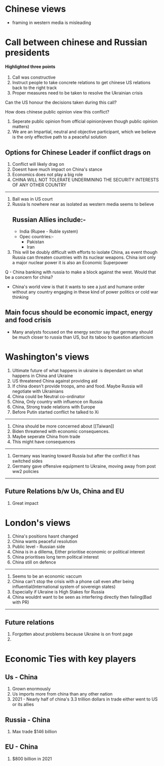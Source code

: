 # Chinese views
- framing in western media is misleading

# Call between chinese and Russian presidents

#### Highlighted three points
1. Call was constructive
2. Instruct people to take concrete relations to get chinese US relations back to the right track
3. Proper measures need to be taken to resolve the Ukrainian crisis

Can the US honour the decisions taken during this call?

How does chinese public opinion view this conflict?
1. Seperate public opinion from official opinion(even though public opinion matters)
2. We are an Impartial, neutral and objective participant, which we believe is the only effective path to a peaceful solution


## Options for Chinese Leader if conflict drags on
1.  Conflict will likely drag on
2. Doesnt have much impact on China's stance
3. Economics does not play a big role
4. CHINA WILL NOT TOLERATE UNDERMINING THE SECURITY INTERESTS OF ANY OTHER COUNTRY
--- 
1. Ball was in US court
2. Russia Is nowhere near as isolated as western media seems to believe
	## Russian Allies include:-
	- India (Rupee - Ruble system)
	- Opec countries:-
		- Pakistan 
		- Iran
3. This will be doubly difficult with efforts to isolate China, as event though Russia can threaten countries with its nuclear weapons. China isnt only a major nuclear power it is also an Economic Superpower

Q - China banking with russia to make a block against the west. Would that be a concern for china?
- China's world view is that it wants to see a just and humane order without any country engaging in these kind of power politics or cold war thinking


## Main focus should be economic impact, energy and food crisis
- Many analysts focused on the energy sector say that germany should be much closer to russia than US, but its taboo to question atlanticism

# Washington's views
1. Ultimate future of what happens in ukraine is dependant on what happens in China and Ukraine
2. US threatened China against providing aid
3. If china doesn't provide troops, amo and food. Maybe Russia will negotiate with Ukrainians
4. China could be Neutral co-ordinator
5. China, Only country with influence on Russia
6. China, Strong trade relations with Europe
7. Before Putin started conflict he talked to Xi

---
1. China should be more concerned about [[Taiwan]]
2. Biden threatened with economic consequences.
3. Maybe seperate China from trade
4. This might have consequences 
---
1. Germany was leaning toward Russia but after the conflict it has switched sides
2. Germany gave offensive equipment to Ukraine, moving away from post ww2 policies
---
## Future Relations b/w Us, China and EU
1. Great impact

# London's views
1. China's positions hasnt changed
2. China wants peaceful resolution
3. Public level - Russian side
4. China is in a dillema, Either prioritise economic or political interest
5. China prioritises long term political interest
6. China still on defence

---
1. Seems to be an economic vaccum
2. China can't stop the crisis with a phone call even after being influential(International system of sovereign states)
3. Especially if Ukraine is High Stakes for Russia
4. China wouldnt want to be seen as interfering directly then failing(Bad with PR)
---
## Future relations
1. Forgotten about problems because Ukraine is on front page
2. 


# Economic Ties with key players
## Us - China
1. Grown enormously
2. Us imports more from china than any other nation
3. 2021 - Nearly half of china's 3.3 trillion dollars in trade either went to US or its allies


## Russia - China
1. Max trade $146 billion 

## EU - China
1. $800 billion in 2021



